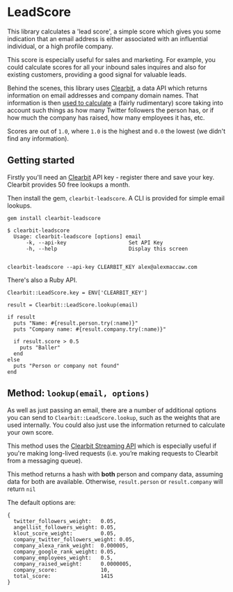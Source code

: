 # LeadScore

This library calculates a 'lead score', a simple score which gives you some indication that an email address is either associated with an influential individual, or a high profile company.

This score is especially useful for sales and marketing. For example, you could calculate scores for all your inbound sales inquires and also for existing customers, providing a good signal for valuable leads.

Behind the scenes, this library uses [Clearbit](https://clearbit.co), a data API which returns information on email addresses and company domain names. That information is then [used to calculate](https://github.com/maccman/clearbit-lead_score/blob/master/lib/clearbit/lead_score.rb#L53) a (fairly rudimentary) score taking into account such things as how many Twitter followers the person has, or if how much the company has raised, how many employees it has, etc.

Scores are out of `1.0`, where `1.0` is the highest and `0.0` the lowest (we didn't find any information).

## Getting started

Firstly you'll need an [Clearbit](https://clearbit.co) API key - register there and save your key. Clearbit provides 50 free lookups a month.

Then install the gem, `clearbit-leadscore`. A CLI is provided for simple email lookups.

    gem install clearbit-leadscore

    $ clearbit-leadscore
      Usage: clearbit-leadscore [options] email
          -k, --api-key                    Set API Key
          -h, --help                       Display this screen


    clearbit-leadscore --api-key CLEARBIT_KEY alex@alexmaccaw.com

There's also a Ruby API.

    Clearbit::LeadScore.key = ENV['CLEARBIT_KEY']

    result = Clearbit::LeadScore.lookup(email)

    if result
      puts "Name: #{result.person.try(:name)}"
      puts "Company name: #{result.company.try(:name)}"

      if result.score > 0.5
        puts "Baller"
      end
    else
      puts "Person or company not found"
    end


## Method: `lookup(email, options)`

As well as just passing an email, there are a number of additional options you can send to `Clearbit::LeadScore.lookup`, such as the weights that are used internally. You could also just use the information returned to calculate your own score.

This method uses the [Clearbit Streaming API](https://clearbit.com/docs#streaming) which is especially useful if you're making long-lived requests (i.e. you’re making requests to Clearbit from a messaging queue).

This method returns a hash with **both** person and company data, assuming data for both are available. Otherwise, `result.person` or `result.company` will return `nil`

The default options are:

    {
      twitter_followers_weight:   0.05,
      angellist_followers_weight: 0.05,
      klout_score_weight:         0.05,
      company_twitter_followers_weight: 0.05,
      company_alexa_rank_weight:  0.000005,
      company_google_rank_weight: 0.05,
      company_employees_weight:   0.5,
      company_raised_weight:      0.0000005,
      company_score:              10,
      total_score:                1415
    }
